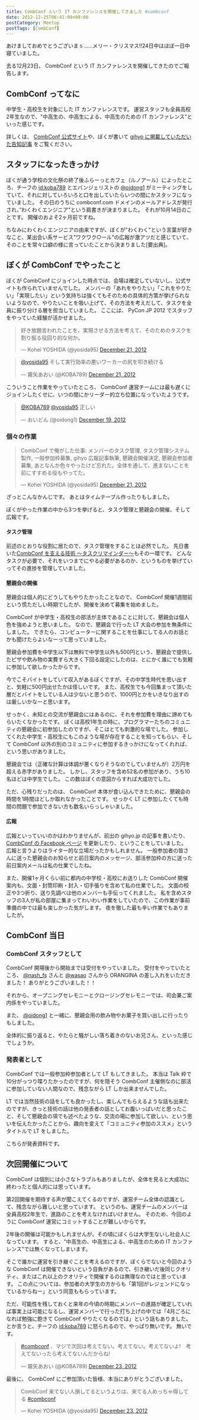 ```yaml
---
title: CombConf という IT カンファレンスを開催してきました #combconf
date: 2012-12-25T06:41:09+09:00
postCategory: Meetup
postTags: [CombConf]
---
```


あけましておめでとうございまｓ……メリー・クリスマス!!24日中はほぼ一日中寝ていました。

去る12月23日、 CombConf という IT カンファレンスを開催してきたのでご報告します。

## CombConf ってなに

中学生・高校生を対象にした IT カンファレンスです。
運営スタッフも全員高校2年生なので、"中高生の、中高生による、中高生のための IT カンファレンス"といった感じです。

詳しくは、 [CombConf 公式サイト](http://combconf.com/)や、ぼくが書いて [gihyo に掲載していただいた告知記事](http://gihyo.jp/news/info/2012/11/2701) をご覧ください。

## スタッフになったきっかけ

ぼくが通う学校の文化祭の終了後ふらーっとカフェ（ルノアール）によったところ、チーフの [id:koba789] とエバンジェリストの [@oidong1] がミーティングをしていて、それに対していろいろと口を出していたらいつの間にかスタッフになっていました。
その日のうちに combconf.com ドメインのメールアドレスが発行され、”わくわくエンジニア"という肩書きが決まりました。
それが10月14日のことです。
開催のおよそ2ヶ月前ですね。

ちなみにわくわくエンジニアの由来ですが、ぼくが"わくわく"という言葉が好きなこと、某出会い系サービス"ワクワク○ール"の広報が激アツだと感じていて、そのことを常々口癖の様に言っていたことから決まりました\[要出典\]。

## ぼくが CombConf でやったこと

ぼくが CombConf にジョインした時点では、会場は確定していないし、公式サイトも作られていませんでした。
メンバーの「あれをやりたい」「これをやりたい」「実現したい」という気持ちは強くてもそのための具体的方策が挙げられないようなので、やりたいことを吸い上げて、その方法を考えだして、タスクを全員に振り分ける層を担当していました。
ここには、 PyCon JP 2012 でスタッフをやっていた経験が活かせました。

<blockquote class="twitter-tweet" lang="en"><p lang="ja" dir="ltr">好き放題言われたことを、実現させる方法を考えて、そのためのタスクを割り振る役回り的な何か。</p>&mdash; Kohei YOSHIDA (@yosida95) <a href="https://twitter.com/yosida95/status/282113170175299586">December 21, 2012</a></blockquote>
<blockquote class="twitter-tweet" data-conversation="none" lang="en"><p lang="ja" dir="ltr"><a href="https://twitter.com/yosida95">@yosida95</a> そして実行効率の悪いワーカーの尻を叩き続ける</p>&mdash; 霧矢あおい (@KOBA789) <a href="https://twitter.com/KOBA789/status/282114076602155008">December 21, 2012</a></blockquote>

こういうこと作業をやっていたところ、 CombConf 運営チームには最も遅くにジョインしたくせに、いつの間にかリーダー的立ち位置になっていたようです。

<blockquote class="twitter-tweet" data-conversation="none" lang="en"><p lang="ja" dir="ltr"><a href="https://twitter.com/KOBA789">@KOBA789</a> <a href="https://twitter.com/yosida95">@yosida95</a> 正しい</p>&mdash; おいどん (@oidong1) <a href="https://twitter.com/oidong1/status/281267819792965633">December 19, 2012</a></blockquote>

### 個々の作業

<blockquote class="twitter-tweet" lang="en"><p lang="ja" dir="ltr">CombConf で俺がした仕事: メンバーのタスク管理, タスク管理システム製作, 一般参加枠募集, gihyo 広報記事執筆, 懇親会開催決定, 懇親会参加者募集, あとなんか色々やったけど忘れた。全体を通して、進まないことを前にすすめる役もやってた。</p>&mdash; Kohei YOSHIDA (@yosida95) <a href="https://twitter.com/yosida95/status/282110862930616320">December 21, 2012</a></blockquote>

ざっとこんなかんじです。
あとはタイムテーブル作ったりもしました。

ぼくがやった作業の中から3つを挙げると、タスク管理と懇親会の開催、そして広報です。

#### タスク管理

前述のとおりな役割に居たので、タスク管理をすることは必然でした。
先日書いた[CombConf を支える技術 〜タスクリマインダー〜]もその一環です。
どんなタスクが必要で、それをいつまでにやる必要があるのか、というものを挙げていってその進捗を管理していました。

#### 懇親会の開催

懇親会は個人的にどうしてもやりたかったことなので、 CombConf 開催1週間前という慌ただしい時期でしたが、開催を決めて募集を始めました。

CombConf が中学生・高校生の部活が主体であることに対して、懇親会は個人色を強めようと思いました。
なので、懇親会で行った LT 大会の参加を無条件にしました。
できたら、コンピューターに関することを仕事にしてる人のお話とかも聞けたらよいなーって思っていました。

懇親会参加費を中学生以下は無料で中学生以外も500円という、懇親会で提供したピザや飲み物の実費すら大きく下回る設定にしたのは、とにかく誰にでも気軽に参加して欲しかったからです。

今でこそバイトをしていて収入があるぼくですが、その中学生時代を思い出すと、気軽に500円出せたかは怪しいです。
また、高校生でも今回集まって頂いた層だとバイトをしている人は少ないと思うので、1000円とかをいきなり出すのは厳しいかなーと思います。

せっかく、未知との交流が懇親会にはあるのに、それを参加費を理由に諦めてもらいたくなかったです。
ぼくは高校1年生の時に、プログラマーたちのコミュニティの懇親会に初参加したのですが、そこはとても刺激的な場でした。
参加してくれた中学生・高校生にもこのような場が存在することを知ってもらい、そして CombConf 以外の別のコミュニティに参加するきっかけになってくれれば、という思いがありました。

懇親会では（正確な計算は体調が悪くなりそうなのでしていませんが）2万円を超える赤字がありました。
しかし、スタッフを含め52名の参加があり、うち10名ほどは中学生でした。
この数はぼくの意図からすれば大成功でした。

ただ、心残りだったのは、 CombConf 本体が食い込んできたために、懇親会の時間を1時間ほどしか取れなかったことです。
せっかく LT に参加したくても時間の問題で参加できない方も数名いらっしゃいました。

#### 広報

広報といっていいのかはわかりませんが、前出の gihyo.jp の記事を書いたり、 [CombConf の Facebook ページ](https://www.facebook.com/CombConf) を更新したり、ということをしていました。
広報と言うよりはライター的な立場だったかもしれません。
一般参加者の皆さんに送った懇親会のお知らせと前日案内のメッセージ、部活参加枠の方に送った前日案内メールは私の仕業でしたね。

また、開催1ヶ月くらい前に都内の中学校・高校にお送りした CombConf 開催案内も、文面・封筒印刷・封入・切手張りを含めて私の仕業でした。
文面の校正や3つ折り、送り先調べは他のメンバーも手伝ってくれました。
私を含めスタッフの3人が私の部屋に集まってわいわい作業をしていたので、この作業が事前準備の中では最も楽しかった気がします。
夜を徹した最も辛い作業でもありましたが。

## CombConf 当日

### CombConf スタッフとして

CombConf 開場後から開始までは受付をやっていました。
受付をやっていたところ、 [@nash_fs](http://twitter.com/nash_fs) さんと [@wasao](http://twitter.com/wasao) さんから ORANGINA の差し入れをいただきました！
ありがとうございました！！

それから、オープニングセレモニーとクロージングセレモニーでは、司会兼ご案内係をやっていました。

また、 [@oidong1] と一緒に、懇親会用の飲み物やお菓子を買い出しに行ったりもしました。

全体的に振り返ると、やたらと騒がしい落ち着きのないお兄さん、といった感じでしょうか。

### 発表者として

CombConf では一般参加枠参加者として LT もしてきました。
本当は Talk 枠で10分がっつり喋りたかったのですが、何を隠そう CombConf 主催側なのに部活に参加していない人間なので、残念ながら LT しか出来ませんでした。

LT では当然技術の話をしても良かったし、楽しんでもらえるような話も出来たのですが、きっと技術の話は他の発表者の話としてお腹いっぱいだと思ったこと、そして懇親会の項でも述べたような、交流の場に参加して欲しい、という思いを伝えたかったことから、趣向を変えて「コミュニティ参加のススメ」というタイトルで LT をしました。

こちらが発表資料です。

<script async class="speakerdeck-embed" data-id="0b9805302f410130f88012313d03008e" data-ratio="1.2994923857868" src="//speakerdeck.com/assets/embed.js"></script>

## 次回開催について

CombConf は個別には小さなトラブルもありましたが、全体を見ると大成功に終わったと個人的には思っています。

第2回開催を期待する声が聞こえてくるのですが、運営チーム全体の認識として、残念ながら難しいと思っています。
というのも、運営チームのメンバーは全員高校2年生で、進路のことを考えなければいけません。
そのため、今回のように CombConf 運営にコミットすることが難しいからです。

2年後の開催は可能かもしれませんが、その頃にぼくらは大学生ないし社会人になっています。
すると、"中高生の、中高生による、中高生のための IT カンファレンス"では無くなってしまいます。

そこで誰かに運営を引き継ぐことを考えるのですが、ぼくらでないと今回のような CombConf は開催できないという自負があるので、引き継いだ後同じクオリティ、またはこれ以上のクオリティで開催するのは無理なのではと思っています。
この点については、参加者の大学生の方からも「第1回がレジェンドになっているからねー」という同意ももらっています。

ただ、可能性を残しておくと来年の今頃の時期にメンバーの進路が確定していれば事実上は可能になるし、運営メンバーで行った打ち上げの中では「4月ごろになれば勉強に飽きて CombConf やりたくなるのでは」という話もありました。
とか言うと、チーフの [id:koba789] に怒られるので、やっぱり無いです。
無いです。

<blockquote class="twitter-tweet" lang="en"><p lang="ja" dir="ltr"><a href="https://twitter.com/hashtag/combconf?src=hash">#combconf</a> 、マジで次回は考えてない。考えてない。考えてないよ!　考えてないったら考えてないんだからね!</p>&mdash; 霧矢あおい (@KOBA789) <a href="https://twitter.com/KOBA789/status/282738001065439232">December 23, 2012</a></blockquote>

最後に、 CombConf にご参加頂いた皆様、本当にありがとうございました。

<blockquote class="twitter-tweet" lang="en"><p lang="ja" dir="ltr">CombConf 来てない人損してるというよりは、来てる人めっちゃ得してる <a href="https://twitter.com/hashtag/combconf?src=hash">#combconf</a></p>&mdash; Kohei YOSHIDA (@yosida95) <a href="https://twitter.com/yosida95/status/282740132300345344">December 23, 2012</a></blockquote>

[@oidong1]: https://twitter.com/oidong1
[combconf を支える技術 〜タスクリマインダー〜]: /2012/12/02/100735.html
[id:koba789]: http://blog.hatena.ne.jp/koba789/
